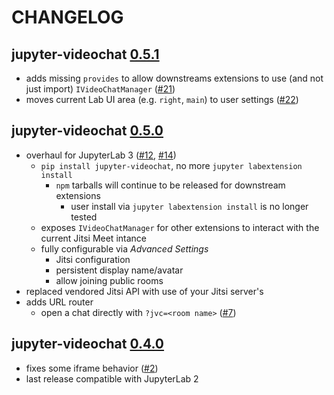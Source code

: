 # CHANGELOG

## jupyter-videochat [0.5.1]

- adds missing `provides` to allow downstreams extensions to use (and not just
  import) `IVideoChatManager` ([#21])
- moves current Lab UI area (e.g. `right`, `main`) to user settings ([#22])

[0.5.1]: https://pypi.org/project/jupyter-videochat/0.5.1
[#21]: https://github.com/yuvipanda/jupyter-videochat/issues/21
[#22]: https://github.com/yuvipanda/jupyter-videochat/pull/22

## jupyter-videochat [0.5.0]

- overhaul for JupyterLab 3 ([#12], [#14])
  - `pip install jupyter-videochat`, no more `jupyter labextension install`
    - `npm` tarballs will continue to be released for downstream extensions
      - user install via `jupyter labextension install` is no longer tested
  - exposes `IVideoChatManager` for other extensions to interact with the
    current Jitsi Meet intance
  - fully configurable via _Advanced Settings_
    - Jitsi configuration
    - persistent display name/avatar
    - allow joining public rooms
- replaced vendored Jitsi API with use of your Jitsi server's
- adds URL router
  - open a chat directly with `?jvc=<room name>` ([#7])

[0.5.0]: https://pypi.org/project/jupyter-videochat/0.5.0
[#12]: https://github.com/yuvipanda/jupyter-videochat/issues/12
[#7]: https://github.com/yuvipanda/jupyter-videochat/issues/7
[#14]: https://github.com/yuvipanda/jupyter-videochat/pull/14

## jupyter-videochat [0.4.0]

- fixes some iframe behavior ([#2])
- last release compatible with JupyterLab 2

[0.4.0]: https://www.npmjs.com/package/jupyterlab-videochat
[#2]: https://github.com/yuvipanda/jupyter-videochat/issues/2
